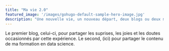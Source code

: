 ```yaml
---
title: "Ma vie 2.0"
featured_image: '/images/gohugo-default-sample-hero-image.jpg'
description: "Une nouvelle vie, un nouveau départ, deux blogs ou deux miroirs..."
---
```


Le premier blog, celui-ci, pour partager les suprises, les joies et les doutes occasionnés par cette expérience. Le second, (ici) pour partager le contenu de ma formation en data science.
